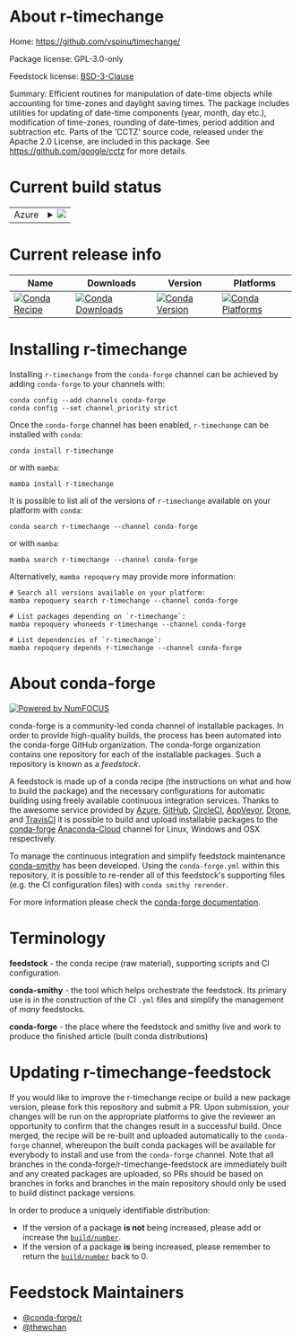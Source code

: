 About r-timechange
==================

Home: https://github.com/vspinu/timechange/

Package license: GPL-3.0-only

Feedstock license: [BSD-3-Clause](https://github.com/conda-forge/r-timechange-feedstock/blob/main/LICENSE.txt)

Summary: Efficient routines for manipulation of date-time objects while accounting for time-zones and daylight saving times. The package includes utilities for updating of date-time components (year, month, day etc.), modification of time-zones, rounding of date-times, period addition and subtraction etc. Parts of the 'CCTZ' source code, released under the Apache 2.0 License, are included in this package. See <https://github.com/google/cctz> for more details.

Current build status
====================


<table>
    
  <tr>
    <td>Azure</td>
    <td>
      <details>
        <summary>
          <a href="https://dev.azure.com/conda-forge/feedstock-builds/_build/latest?definitionId=18114&branchName=main">
            <img src="https://dev.azure.com/conda-forge/feedstock-builds/_apis/build/status/r-timechange-feedstock?branchName=main">
          </a>
        </summary>
        <table>
          <thead><tr><th>Variant</th><th>Status</th></tr></thead>
          <tbody><tr>
              <td>linux_64_r_base4.1</td>
              <td>
                <a href="https://dev.azure.com/conda-forge/feedstock-builds/_build/latest?definitionId=18114&branchName=main">
                  <img src="https://dev.azure.com/conda-forge/feedstock-builds/_apis/build/status/r-timechange-feedstock?branchName=main&jobName=linux&configuration=linux%20linux_64_r_base4.1" alt="variant">
                </a>
              </td>
            </tr><tr>
              <td>linux_64_r_base4.2</td>
              <td>
                <a href="https://dev.azure.com/conda-forge/feedstock-builds/_build/latest?definitionId=18114&branchName=main">
                  <img src="https://dev.azure.com/conda-forge/feedstock-builds/_apis/build/status/r-timechange-feedstock?branchName=main&jobName=linux&configuration=linux%20linux_64_r_base4.2" alt="variant">
                </a>
              </td>
            </tr><tr>
              <td>osx_64_r_base4.1</td>
              <td>
                <a href="https://dev.azure.com/conda-forge/feedstock-builds/_build/latest?definitionId=18114&branchName=main">
                  <img src="https://dev.azure.com/conda-forge/feedstock-builds/_apis/build/status/r-timechange-feedstock?branchName=main&jobName=osx&configuration=osx%20osx_64_r_base4.1" alt="variant">
                </a>
              </td>
            </tr><tr>
              <td>osx_64_r_base4.2</td>
              <td>
                <a href="https://dev.azure.com/conda-forge/feedstock-builds/_build/latest?definitionId=18114&branchName=main">
                  <img src="https://dev.azure.com/conda-forge/feedstock-builds/_apis/build/status/r-timechange-feedstock?branchName=main&jobName=osx&configuration=osx%20osx_64_r_base4.2" alt="variant">
                </a>
              </td>
            </tr><tr>
              <td>win_64</td>
              <td>
                <a href="https://dev.azure.com/conda-forge/feedstock-builds/_build/latest?definitionId=18114&branchName=main">
                  <img src="https://dev.azure.com/conda-forge/feedstock-builds/_apis/build/status/r-timechange-feedstock?branchName=main&jobName=win&configuration=win%20win_64_" alt="variant">
                </a>
              </td>
            </tr>
          </tbody>
        </table>
      </details>
    </td>
  </tr>
</table>

Current release info
====================

| Name | Downloads | Version | Platforms |
| --- | --- | --- | --- |
| [![Conda Recipe](https://img.shields.io/badge/recipe-r--timechange-green.svg)](https://anaconda.org/conda-forge/r-timechange) | [![Conda Downloads](https://img.shields.io/conda/dn/conda-forge/r-timechange.svg)](https://anaconda.org/conda-forge/r-timechange) | [![Conda Version](https://img.shields.io/conda/vn/conda-forge/r-timechange.svg)](https://anaconda.org/conda-forge/r-timechange) | [![Conda Platforms](https://img.shields.io/conda/pn/conda-forge/r-timechange.svg)](https://anaconda.org/conda-forge/r-timechange) |

Installing r-timechange
=======================

Installing `r-timechange` from the `conda-forge` channel can be achieved by adding `conda-forge` to your channels with:

```
conda config --add channels conda-forge
conda config --set channel_priority strict
```

Once the `conda-forge` channel has been enabled, `r-timechange` can be installed with `conda`:

```
conda install r-timechange
```

or with `mamba`:

```
mamba install r-timechange
```

It is possible to list all of the versions of `r-timechange` available on your platform with `conda`:

```
conda search r-timechange --channel conda-forge
```

or with `mamba`:

```
mamba search r-timechange --channel conda-forge
```

Alternatively, `mamba repoquery` may provide more information:

```
# Search all versions available on your platform:
mamba repoquery search r-timechange --channel conda-forge

# List packages depending on `r-timechange`:
mamba repoquery whoneeds r-timechange --channel conda-forge

# List dependencies of `r-timechange`:
mamba repoquery depends r-timechange --channel conda-forge
```


About conda-forge
=================

[![Powered by
NumFOCUS](https://img.shields.io/badge/powered%20by-NumFOCUS-orange.svg?style=flat&colorA=E1523D&colorB=007D8A)](https://numfocus.org)

conda-forge is a community-led conda channel of installable packages.
In order to provide high-quality builds, the process has been automated into the
conda-forge GitHub organization. The conda-forge organization contains one repository
for each of the installable packages. Such a repository is known as a *feedstock*.

A feedstock is made up of a conda recipe (the instructions on what and how to build
the package) and the necessary configurations for automatic building using freely
available continuous integration services. Thanks to the awesome service provided by
[Azure](https://azure.microsoft.com/en-us/services/devops/), [GitHub](https://github.com/),
[CircleCI](https://circleci.com/), [AppVeyor](https://www.appveyor.com/),
[Drone](https://cloud.drone.io/welcome), and [TravisCI](https://travis-ci.com/)
it is possible to build and upload installable packages to the
[conda-forge](https://anaconda.org/conda-forge) [Anaconda-Cloud](https://anaconda.org/)
channel for Linux, Windows and OSX respectively.

To manage the continuous integration and simplify feedstock maintenance
[conda-smithy](https://github.com/conda-forge/conda-smithy) has been developed.
Using the ``conda-forge.yml`` within this repository, it is possible to re-render all of
this feedstock's supporting files (e.g. the CI configuration files) with ``conda smithy rerender``.

For more information please check the [conda-forge documentation](https://conda-forge.org/docs/).

Terminology
===========

**feedstock** - the conda recipe (raw material), supporting scripts and CI configuration.

**conda-smithy** - the tool which helps orchestrate the feedstock.
                   Its primary use is in the construction of the CI ``.yml`` files
                   and simplify the management of *many* feedstocks.

**conda-forge** - the place where the feedstock and smithy live and work to
                  produce the finished article (built conda distributions)


Updating r-timechange-feedstock
===============================

If you would like to improve the r-timechange recipe or build a new
package version, please fork this repository and submit a PR. Upon submission,
your changes will be run on the appropriate platforms to give the reviewer an
opportunity to confirm that the changes result in a successful build. Once
merged, the recipe will be re-built and uploaded automatically to the
`conda-forge` channel, whereupon the built conda packages will be available for
everybody to install and use from the `conda-forge` channel.
Note that all branches in the conda-forge/r-timechange-feedstock are
immediately built and any created packages are uploaded, so PRs should be based
on branches in forks and branches in the main repository should only be used to
build distinct package versions.

In order to produce a uniquely identifiable distribution:
 * If the version of a package **is not** being increased, please add or increase
   the [``build/number``](https://docs.conda.io/projects/conda-build/en/latest/resources/define-metadata.html#build-number-and-string).
 * If the version of a package **is** being increased, please remember to return
   the [``build/number``](https://docs.conda.io/projects/conda-build/en/latest/resources/define-metadata.html#build-number-and-string)
   back to 0.

Feedstock Maintainers
=====================

* [@conda-forge/r](https://github.com/conda-forge/r/)
* [@thewchan](https://github.com/thewchan/)

